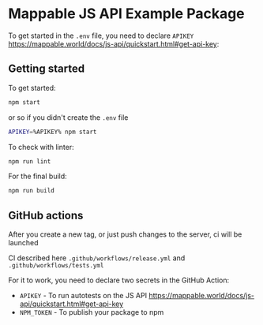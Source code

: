 # Mappable JS API Example Package

To get started in the `.env` file, you need to declare `APIKEY` https://mappable.world/docs/js-api/quickstart.html#get-api-key:


## Getting started

To get started:

```sh
npm start
```

or so if you didn't create the `.env` file

```sh
APIKEY=%APIKEY% npm start
```

To check with linter:

```sh
npm run lint
```

For the final build:

```sh
npm run build
```

## GitHub actions

After you create a new tag, or just push changes to the server, ci will be launched

CI described here `.github/workflows/release.yml` and `.github/workflows/tests.yml`

For it to work, you need to declare two secrets in the GitHub Action:

- `APIKEY` - To run autotests on the JS API https://mappable.world/docs/js-api/quickstart.html#get-api-key
- `NPM_TOKEN` - To publish your package to npm

